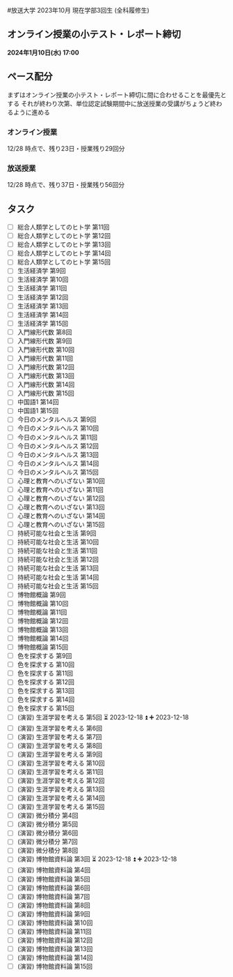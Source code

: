 #放送大学
2023年10月 現在学部3回生 (全科履修生)
## オンライン授業の小テスト・レポート締切
**2024年1月10日(水) 17:00**
## ペース配分
まずはオンライン授業の小テスト・レポート締切に間に合わせることを最優先とする
それが終わり次第、単位認定試験期間中に放送授業の受講がちょうど終わるように進める
### オンライン授業
12/28 時点で、残り23日・授業残り29回分
### 放送授業
12/28 時点で、残り37日・授業残り56回分
## タスク
- [ ] 総合人類学としてのヒト学 第11回
- [ ] 総合人類学としてのヒト学 第12回
- [ ] 総合人類学としてのヒト学 第13回
- [ ] 総合人類学としてのヒト学 第14回
- [ ] 総合人類学としてのヒト学 第15回
- [ ] 生活経済学 第9回
- [ ] 生活経済学 第10回
- [ ] 生活経済学 第11回
- [ ] 生活経済学 第12回
- [ ] 生活経済学 第13回
- [ ] 生活経済学 第14回
- [ ] 生活経済学 第15回
- [ ] 入門線形代数 第8回
- [ ] 入門線形代数 第9回
- [ ] 入門線形代数 第10回
- [ ] 入門線形代数 第11回
- [ ] 入門線形代数 第12回
- [ ] 入門線形代数 第13回
- [ ] 入門線形代数 第14回
- [ ] 入門線形代数 第15回
- [ ] 中国語1 第14回
- [ ] 中国語1 第15回
- [ ] 今日のメンタルヘルス 第9回
- [ ] 今日のメンタルヘルス 第10回
- [ ] 今日のメンタルヘルス 第11回
- [ ] 今日のメンタルヘルス 第12回
- [ ] 今日のメンタルヘルス 第13回
- [ ] 今日のメンタルヘルス 第14回
- [ ] 今日のメンタルヘルス 第15回
- [ ] 心理と教育へのいざない 第10回
- [ ] 心理と教育へのいざない 第11回
- [ ] 心理と教育へのいざない 第12回
- [ ] 心理と教育へのいざない 第13回
- [ ] 心理と教育へのいざない 第14回
- [ ] 心理と教育へのいざない 第15回
- [ ] 持続可能な社会と生活 第9回
- [ ] 持続可能な社会と生活 第10回
- [ ] 持続可能な社会と生活 第11回
- [ ] 持続可能な社会と生活 第12回
- [ ] 持続可能な社会と生活 第13回
- [ ] 持続可能な社会と生活 第14回
- [ ] 持続可能な社会と生活 第15回
- [ ] 博物館概論 第9回
- [ ] 博物館概論 第10回
- [ ] 博物館概論 第11回
- [ ] 博物館概論 第12回
- [ ] 博物館概論 第13回
- [ ] 博物館概論 第14回
- [ ] 博物館概論 第15回
- [ ] 色を探求する 第9回
- [ ] 色を探求する 第10回
- [ ] 色を探求する 第11回
- [ ] 色を探求する 第12回
- [ ] 色を探求する 第13回
- [ ] 色を探求する 第14回
- [ ] 色を探求する 第15回
- [ ] (演習) 生涯学習を考える 第5回 ⏳ 2023-12-18 ⏫ ➕ 2023-12-18 
- [ ] (演習) 生涯学習を考える 第6回
- [ ] (演習) 生涯学習を考える 第7回
- [ ] (演習) 生涯学習を考える 第8回
- [ ] (演習) 生涯学習を考える 第9回
- [ ] (演習) 生涯学習を考える 第10回
- [ ] (演習) 生涯学習を考える 第11回
- [ ] (演習) 生涯学習を考える 第12回
- [ ] (演習) 生涯学習を考える 第13回
- [ ] (演習) 生涯学習を考える 第14回
- [ ] (演習) 生涯学習を考える 第15回
- [ ] (演習) 微分積分 第4回
- [ ] (演習) 微分積分 第5回
- [ ] (演習) 微分積分 第6回
- [ ] (演習) 微分積分 第7回
- [ ] (演習) 微分積分 第8回
- [ ] (演習) 博物館資料論 第3回 ⏳ 2023-12-18 ⏫ ➕ 2023-12-18 
- [ ] (演習) 博物館資料論 第4回
- [ ] (演習) 博物館資料論 第5回
- [ ] (演習) 博物館資料論 第6回
- [ ] (演習) 博物館資料論 第7回
- [ ] (演習) 博物館資料論 第8回
- [ ] (演習) 博物館資料論 第9回
- [ ] (演習) 博物館資料論 第10回
- [ ] (演習) 博物館資料論 第11回
- [ ] (演習) 博物館資料論 第12回
- [ ] (演習) 博物館資料論 第13回
- [ ] (演習) 博物館資料論 第14回
- [ ] (演習) 博物館資料論 第15回
